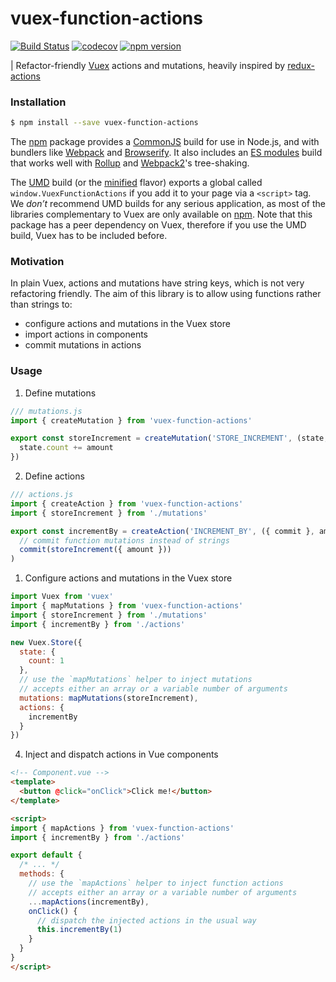 # vuex-function-actions

[![Build Status](https://travis-ci.org/simoneb/vuex-function-actions.svg?branch=master)](https://travis-ci.org/simoneb/vuex-function-actions)
[![codecov](https://codecov.io/gh/simoneb/vuex-function-actions/branch/master/graph/badge.svg)](https://codecov.io/gh/simoneb/vuex-function-actions)
[![npm version](https://badge.fury.io/js/vuex-function-actions.svg)](https://badge.fury.io/js/vuex-function-actions)

| Refactor-friendly [Vuex](https://github.com/vuejs/vuex) actions and mutations, heavily inspired by [redux-actions](https://github.com/redux-utilities/redux-actions)

### Installation

```bash
$ npm install --save vuex-function-actions
```

The [npm](https://www.npmjs.com/package/vuex-function-actions) package provides a [CommonJS](http://webpack.github.io/docs/commonjs.html) build for use in Node.js, and with bundlers like [Webpack](http://webpack.github.io/) and [Browserify](http://browserify.org/). It also includes an [ES modules](http://jsmodules.io/) build that works well with [Rollup](http://rollupjs.org/) and [Webpack2](https://webpack.js.org)'s tree-shaking.

The [UMD](https://unpkg.com/vuex-function-actions@0.0.1/dist/vuex-function-actions.js) build (or the [minified](https://unpkg.com/vuex-function-actions@0.0.1/dist/vuex-function-actions.min.js) flavor) exports a global called `window.VuexFunctionActions` if you add it to your page via a `<script>` tag. We _don’t_ recommend UMD builds for any serious application, as most of the libraries complementary to Vuex are only available on [npm](https://www.npmjs.com/search?q=vuex). Note that this package has a peer dependency on Vuex, therefore if you use the UMD build, Vuex has to be included before.

### Motivation

In plain Vuex, actions and mutations have string keys, which is not very refactoring friendly. The aim of this library is to allow using functions rather than strings to:

- configure actions and mutations in the Vuex store
- import actions in components
- commit mutations in actions

### Usage

1. Define mutations

```js
/// mutations.js
import { createMutation } from 'vuex-function-actions'

export const storeIncrement = createMutation('STORE_INCREMENT', (state, { amount }) => {
  state.count += amount
})

```

2. Define actions

```js
/// actions.js
import { createAction } from 'vuex-function-actions'
import { storeIncrement } from './mutations'

export const incrementBy = createAction('INCREMENT_BY', ({ commit }, amount) => 
  // commit function mutations instead of strings
  commit(storeIncrement({ amount }))
)

```

1. Configure actions and mutations in the Vuex store

```js
import Vuex from 'vuex'
import { mapMutations } from 'vuex-function-actions'
import { storeIncrement } from './mutations'
import { incrementBy } from './actions'

new Vuex.Store({
  state: {
    count: 1
  },
  // use the `mapMutations` helper to inject mutations
  // accepts either an array or a variable number of arguments
  mutations: mapMutations(storeIncrement),
  actions: {
    incrementBy
  }
})
```

4. Inject and dispatch actions in Vue components

```html js
<!-- Component.vue -->
<template>
  <button @click="onClick">Click me!</button>
</template>

<script>
import { mapActions } from 'vuex-function-actions'
import { incrementBy } from './actions'

export default {
  /* ... */
  methods: {
    // use the `mapActions` helper to inject function actions
    // accepts either an array or a variable number of arguments
    ...mapActions(incrementBy),
    onClick() {
      // dispatch the injected actions in the usual way
      this.incrementBy(1)
    }
  }
}
</script>
```